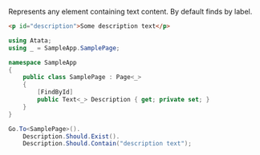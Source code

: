 Represents any element containing text content. By default finds by label.

```html
<p id="description">Some description text</p>
```
```cs
using Atata;
using _ = SampleApp.SamplePage;

namespace SampleApp
{
    public class SamplePage : Page<_>
    {
        [FindById]
        public Text<_> Description { get; private set; }
    }
}
```
```cs
Go.To<SamplePage>().
    Description.Should.Exist().
    Description.Should.Contain("description text");
```